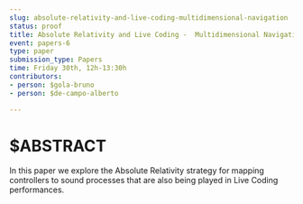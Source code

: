 ```yaml
---
slug: absolute-relativity-and-live-coding-multidimensional-navigation
status: proof
title: Absolute Relativity and Live Coding -  Multidimensional Navigation
event: papers-6
type: paper
submission_type: Papers
time: Friday 30th, 12h-13:30h
contributors:
- person: $gola-bruno
- person: $de-campo-alberto

---
```


# $ABSTRACT

In this paper we explore the Absolute Relativity strategy for mapping controllers to sound processes that are also being played in Live Coding performances.

